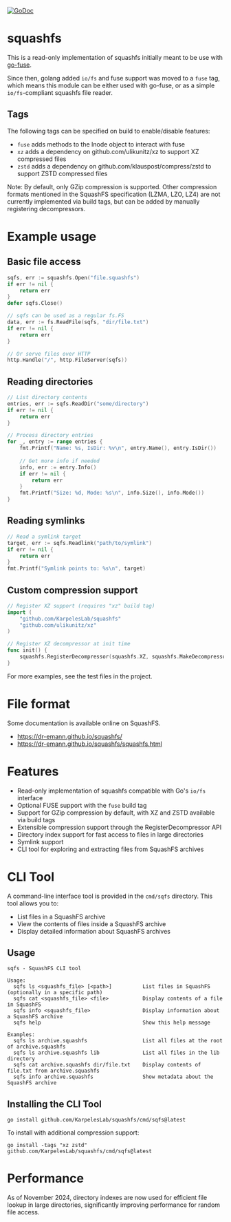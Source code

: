[![GoDoc](https://godoc.org/github.com/KarpelesLab/squashfs?status.svg)](https://godoc.org/github.com/KarpelesLab/squashfs)

# squashfs

This is a read-only implementation of squashfs initially meant to be use with [go-fuse](https://github.com/hanwen/go-fuse/).

Since then, golang added `io/fs` and fuse support was moved to a `fuse` tag, which means this module can be either used with go-fuse, or as a simple `io/fs`-compliant squashfs file reader.

## Tags

The following tags can be specified on build to enable/disable features:

* `fuse` adds methods to the Inode object to interact with fuse
* `xz` adds a dependency on github.com/ulikunitz/xz to support XZ compressed files
* `zstd` adds a dependency on github.com/klauspost/compress/zstd to support ZSTD compressed files

Note: By default, only GZip compression is supported. Other compression formats mentioned in the SquashFS specification (LZMA, LZO, LZ4) are not currently implemented via build tags, but can be added by manually registering decompressors.

# Example usage

## Basic file access

```go
sqfs, err := squashfs.Open("file.squashfs")
if err != nil {
	return err
}
defer sqfs.Close()

// sqfs can be used as a regular fs.FS
data, err := fs.ReadFile(sqfs, "dir/file.txt")
if err != nil {
	return err
}

// Or serve files over HTTP
http.Handle("/", http.FileServer(sqfs))
```

## Reading directories

```go
// List directory contents
entries, err := sqfs.ReadDir("some/directory")
if err != nil {
	return err
}

// Process directory entries
for _, entry := range entries {
	fmt.Printf("Name: %s, IsDir: %v\n", entry.Name(), entry.IsDir())
	
	// Get more info if needed
	info, err := entry.Info()
	if err != nil {
		return err
	}
	fmt.Printf("Size: %d, Mode: %s\n", info.Size(), info.Mode())
}
```

## Reading symlinks

```go
// Read a symlink target
target, err := sqfs.Readlink("path/to/symlink")
if err != nil {
	return err
}
fmt.Printf("Symlink points to: %s\n", target)
```

## Custom compression support

```go
// Register XZ support (requires "xz" build tag)
import (
	"github.com/KarpelesLab/squashfs"
	"github.com/ulikunitz/xz"
)

// Register XZ decompressor at init time
func init() {
	squashfs.RegisterDecompressor(squashfs.XZ, squashfs.MakeDecompressorErr(xz.NewReader))
}
```

For more examples, see the test files in the project.

# File format

Some documentation is available online on SquashFS.

* https://dr-emann.github.io/squashfs/
* https://dr-emann.github.io/squashfs/squashfs.html

# Features

* Read-only implementation of squashfs compatible with Go's `io/fs` interface
* Optional FUSE support with the `fuse` build tag
* Support for GZip compression by default, with XZ and ZSTD available via build tags
* Extensible compression support through the RegisterDecompressor API
* Directory index support for fast access to files in large directories
* Symlink support
* CLI tool for exploring and extracting files from SquashFS archives

# CLI Tool

A command-line interface tool is provided in the `cmd/sqfs` directory. This tool allows you to:

* List files in a SquashFS archive
* View the contents of files inside a SquashFS archive
* Display detailed information about SquashFS archives

## Usage

```
sqfs - SquashFS CLI tool

Usage:
  sqfs ls <squashfs_file> [<path>]          List files in SquashFS (optionally in a specific path)
  sqfs cat <squashfs_file> <file>           Display contents of a file in SquashFS
  sqfs info <squashfs_file>                 Display information about a SquashFS archive
  sqfs help                                 Show this help message

Examples:
  sqfs ls archive.squashfs                  List all files at the root of archive.squashfs
  sqfs ls archive.squashfs lib              List all files in the lib directory
  sqfs cat archive.squashfs dir/file.txt    Display contents of file.txt from archive.squashfs
  sqfs info archive.squashfs                Show metadata about the SquashFS archive
```

## Installing the CLI Tool

```
go install github.com/KarpelesLab/squashfs/cmd/sqfs@latest
```

To install with additional compression support:

```
go install -tags "xz zstd" github.com/KarpelesLab/squashfs/cmd/sqfs@latest
```

# Performance

As of November 2024, directory indexes are now used for efficient file lookup in large directories, significantly improving performance for random file access.
